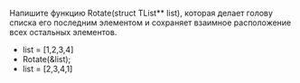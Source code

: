 Напишите функцию Rotate(struct TList** list), которая делает голову списка его последним элементом и сохраняет взаимное расположение всех остальных элементов.
- list = [1,2,3,4]
- Rotate(&list);
- list = [2,3,4,1]
